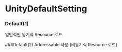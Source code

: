 # UnityDefaultSetting


### Default(1)
일반적인 동기식 Resource 로드


###Default(2)
Addressable 사용 (비동기식 Resource 로드)
